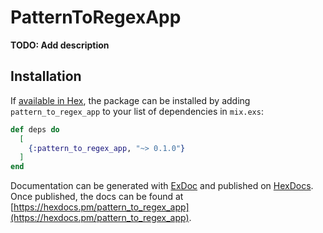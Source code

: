 # PatternToRegexApp

**TODO: Add description**

## Installation

If [available in Hex](https://hex.pm/docs/publish), the package can be installed
by adding `pattern_to_regex_app` to your list of dependencies in `mix.exs`:

```elixir
def deps do
  [
    {:pattern_to_regex_app, "~> 0.1.0"}
  ]
end
```

Documentation can be generated with [ExDoc](https://github.com/elixir-lang/ex_doc)
and published on [HexDocs](https://hexdocs.pm). Once published, the docs can
be found at [https://hexdocs.pm/pattern_to_regex_app](https://hexdocs.pm/pattern_to_regex_app).

